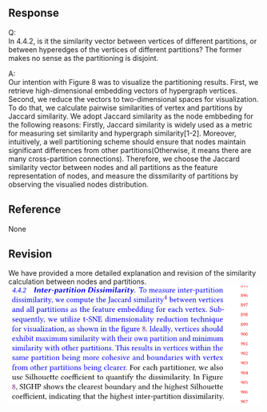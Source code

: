 ## Response
Q:  
In 4.4.2, is it the similarity vector between vertices of different partitions, or between hyperedges of the vertices of different partitions? The former makes no sense as the partitioning is disjoint.

A:  
Our intention with Figure 8 was to visualize the partitioning results. First, we retrieve high-dimensional embedding vectors of hypergraph vertices. Second, we reduce the vectors to two-dimensional spaces for visualization. To do that, we calculate pairwise similarities of vertex and partitions by Jaccard similarity.
We adopt Jaccard similarity as the node embbeding for the following reasons: Firstly, Jaccard similarity is widely used as a metric for measuring set similarity and hypergraph similarity[1-2]. Moreover, intuitively, a well partitioning scheme should ensure that nodes maintain significant differences from other partitions(Otherwise, it means there are many cross-partition connections). Therefore, we choose the Jaccard similarity vector between nodes and all partitions as the feature representation of nodes, and measure the dissmilarity of partitions by observing the visualied nodes distribution.


## Reference 
None

## Revision

We have provided a more detailed explanation and revision of the similarity calculation between nodes and partitions.
![](./pic/similarity.png)
